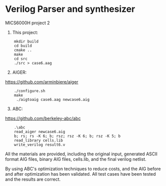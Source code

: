 # Verilog Parser and synthesizer
MICS6000H project 2

1. This project:
```
    mkdir build
    cd build 
    cmake ..
    make
    cd src
    ./src > case6.aag
```
2. AIGER:

https://github.com/arminbiere/aiger

```
    ./configure.sh 
    make
     ./aigtoaig case6.aag newcase6.aig
```

3. ABC:

https://github.com/berkeley-abc/abc

```
    .\abc
    read_aiger newcase6.aig
    b; rs; rs -K 6; b; rsz; rsz -K 6; b; rsz -K 5; b
    read_library cells.lib
    write_verilog result6.v
```
All the materials are provided, including the original input, generated ASCII format AIG files,
binary AIG files, cells.lib, and the final verilog netlist.

By using ABC's optimization techniques to reduce costs, and the AIG before and after optimization has been validated. All test cases have been tested and the results are correct.
